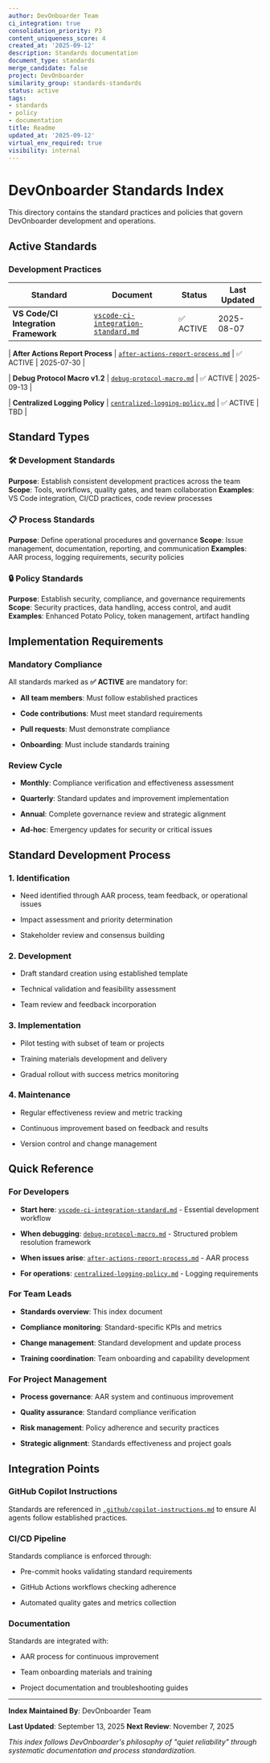```yaml
---
author: DevOnboarder Team
ci_integration: true
consolidation_priority: P3
content_uniqueness_score: 4
created_at: '2025-09-12'
description: Standards documentation
document_type: standards
merge_candidate: false
project: DevOnboarder
similarity_group: standards-standards
status: active
tags:
- standards
- policy
- documentation
title: Readme
updated_at: '2025-09-12'
virtual_env_required: true
visibility: internal
---
```


# DevOnboarder Standards Index

This directory contains the standard practices and policies that govern DevOnboarder development and operations.

## Active Standards

### Development Practices

| Standard | Document | Status | Last Updated |
|----------|----------|---------|--------------|
| **VS Code/CI Integration Framework** | [`vscode-ci-integration-standard.md`](vscode-ci-integration-standard.md) | ✅ ACTIVE | 2025-08-07 |

| **After Actions Report Process** | [`after-actions-report-process.md`](after-actions-report-process.md) | ✅ ACTIVE | 2025-07-30 |

| **Debug Protocol Macro v1.2** | [`debug-protocol-macro.md`](debug-protocol-macro.md) | ✅ ACTIVE | 2025-09-13 |

| **Centralized Logging Policy** | [`centralized-logging-policy.md`](centralized-logging-policy.md) | ✅ ACTIVE | TBD |

## Standard Types

### 🛠️ Development Standards

**Purpose**: Establish consistent development practices across the team
**Scope**: Tools, workflows, quality gates, and team collaboration
**Examples**: VS Code integration, CI/CD practices, code review processes

### 📋 Process Standards

**Purpose**: Define operational procedures and governance
**Scope**: Issue management, documentation, reporting, and communication
**Examples**: AAR process, logging requirements, security policies

### 🔒 Policy Standards

**Purpose**: Establish security, compliance, and governance requirements
**Scope**: Security practices, data handling, access control, and audit
**Examples**: Enhanced Potato Policy, token management, artifact handling

## Implementation Requirements

### Mandatory Compliance

All standards marked as **✅ ACTIVE** are mandatory for:

- **All team members**: Must follow established practices

- **Code contributions**: Must meet standard requirements

- **Pull requests**: Must demonstrate compliance

- **Onboarding**: Must include standards training

### Review Cycle

- **Monthly**: Compliance verification and effectiveness assessment

- **Quarterly**: Standard updates and improvement implementation

- **Annual**: Complete governance review and strategic alignment

- **Ad-hoc**: Emergency updates for security or critical issues

## Standard Development Process

### 1. **Identification**

- Need identified through AAR process, team feedback, or operational issues

- Impact assessment and priority determination

- Stakeholder review and consensus building

### 2. **Development**

- Draft standard creation using established template

- Technical validation and feasibility assessment

- Team review and feedback incorporation

### 3. **Implementation**

- Pilot testing with subset of team or projects

- Training materials development and delivery

- Gradual rollout with success metrics monitoring

### 4. **Maintenance**

- Regular effectiveness review and metric tracking

- Continuous improvement based on feedback and results

- Version control and change management

## Quick Reference

### For Developers

- **Start here**: [`vscode-ci-integration-standard.md`](vscode-ci-integration-standard.md) - Essential development workflow

- **When debugging**: [`debug-protocol-macro.md`](debug-protocol-macro.md) - Structured problem resolution framework

- **When issues arise**: [`after-actions-report-process.md`](after-actions-report-process.md) - AAR process

- **For operations**: [`centralized-logging-policy.md`](centralized-logging-policy.md) - Logging requirements

### For Team Leads

- **Standards overview**: This index document

- **Compliance monitoring**: Standard-specific KPIs and metrics

- **Change management**: Standard development and update process

- **Training coordination**: Team onboarding and capability development

### For Project Management

- **Process governance**: AAR system and continuous improvement

- **Quality assurance**: Standard compliance verification

- **Risk management**: Policy adherence and security practices

- **Strategic alignment**: Standards effectiveness and project goals

## Integration Points

### GitHub Copilot Instructions

Standards are referenced in [`.github/copilot-instructions.md`](../../.github/copilot-instructions.md) to ensure AI agents follow established practices.

### CI/CD Pipeline

Standards compliance is enforced through:

- Pre-commit hooks validating standard requirements

- GitHub Actions workflows checking adherence

- Automated quality gates and metrics collection

### Documentation

Standards are integrated with:

- AAR process for continuous improvement

- Team onboarding materials and training

- Project documentation and troubleshooting guides

---

**Index Maintained By**: DevOnboarder Team

**Last Updated**: September 13, 2025
**Next Review**: November 7, 2025

*This index follows DevOnboarder's philosophy of "quiet reliability" through systematic documentation and process standardization.*
